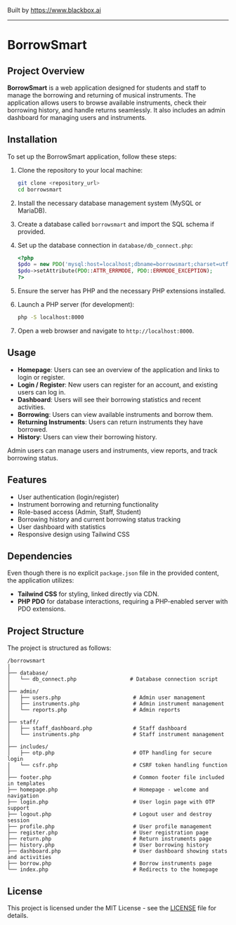 
Built by https://www.blackbox.ai

---

# BorrowSmart

## Project Overview
**BorrowSmart** is a web application designed for students and staff to manage the borrowing and returning of musical instruments. The application allows users to browse available instruments, check their borrowing history, and handle returns seamlessly. It also includes an admin dashboard for managing users and instruments.

## Installation
To set up the BorrowSmart application, follow these steps:

1. Clone the repository to your local machine:
   ```bash
   git clone <repository_url>
   cd borrowsmart
   ```

2. Install the necessary database management system (MySQL or MariaDB).

3. Create a database called `borrowsmart` and import the SQL schema if provided.

4. Set up the database connection in `database/db_connect.php`:
   ```php
   <?php
   $pdo = new PDO('mysql:host=localhost;dbname=borrowsmart;charset=utf8', 'username', 'password');
   $pdo->setAttribute(PDO::ATTR_ERRMODE, PDO::ERRMODE_EXCEPTION);
   ?>
   ```

5. Ensure the server has PHP and the necessary PHP extensions installed.

6. Launch a PHP server (for development):
   ```bash
   php -S localhost:8000
   ```

7. Open a web browser and navigate to `http://localhost:8000`.

## Usage
- **Homepage**: Users can see an overview of the application and links to login or register.
- **Login / Register**: New users can register for an account, and existing users can log in.
- **Dashboard**: Users will see their borrowing statistics and recent activities.
- **Borrowing**: Users can view available instruments and borrow them.
- **Returning Instruments**: Users can return instruments they have borrowed.
- **History**: Users can view their borrowing history.

Admin users can manage users and instruments, view reports, and track borrowing status.

## Features
- User authentication (login/register)
- Instrument borrowing and returning functionality
- Role-based access (Admin, Staff, Student)
- Borrowing history and current borrowing status tracking
- User dashboard with statistics
- Responsive design using Tailwind CSS

## Dependencies
Even though there is no explicit `package.json` file in the provided content, the application utilizes:
- **Tailwind CSS** for styling, linked directly via CDN.
- **PHP PDO** for database interactions, requiring a PHP-enabled server with PDO extensions.

## Project Structure
The project is structured as follows:
```
/borrowsmart
│
├── database/
│   └── db_connect.php                 # Database connection script
│
├── admin/
│   ├── users.php                       # Admin user management
│   ├── instruments.php                 # Admin instrument management
│   └── reports.php                     # Admin reports
│
├── staff/
│   ├── staff_dashboard.php             # Staff dashboard
│   └── instruments.php                 # Staff instrument management
│
├── includes/
│   ├── otp.php                         # OTP handling for secure login
│   └── csfr.php                        # CSRF token handling function
│
├── footer.php                          # Common footer file included in templates
├── homepage.php                        # Homepage - welcome and navigation
├── login.php                           # User login page with OTP support
├── logout.php                          # Logout user and destroy session
├── profile.php                         # User profile management
├── register.php                        # User registration page
├── return.php                          # Return instruments page
├── history.php                         # User borrowing history
├── dashboard.php                       # User dashboard showing stats and activities
├── borrow.php                          # Borrow instruments page
└── index.php                           # Redirects to the homepage
```
## License
This project is licensed under the MIT License - see the [LICENSE](LICENSE) file for details.